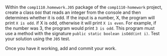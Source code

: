Within the `comp1110.homework.J05` package of the `comp1110-homework` project,
create a class `Odd` that reads an integer from the console and then determines
whether it is odd. If the input is a number, X, the program will print `X is odd`.
if X is odd, otherwise it will print `X is even`. For example, if the number was 3,
the program would print `3 is odd`. This program must use a method with the
signature `public static boolean isOdd(int i)`. Test your solution using the
`J05` test.

Once you have it working, add and commit your work.
